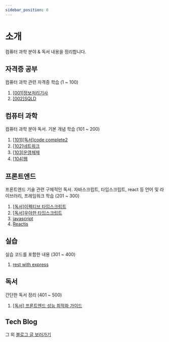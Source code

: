 ```yaml
---
sidebar_position: 0
---
```


# 소개

컴퓨터 과학 분야 & 독서 내용을 정리합니다.

## 자격증 공부

<!-- 1 ~ 100 -->

컴퓨터 과학 관련 자격증 학습 (1 ~ 100)

1. [[001]정보처리기사](/docs/category/001정보처리기사)
2. [[002]SQLD](/docs/category/002sqld)

## 컴퓨터 과학

<!-- 101 ~ 200 -->

컴퓨터 과학 분야 독서. 기본 개념 학습 (101 ~ 200)

1. [[101][독서]code complete2](/docs/category/101code-complete2)
2. [[102]네트워크](/docs/category/102네트워크)
3. [[103]운영체제](/docs/category/103운영체제)
4. [[104]웹](/docs/category/104웹)

## 프론트엔드

<!-- 201 ~ 300 -->

프론트엔드 기술 관련 구체적인 독서. 자바스크립트, 타입스크립트, react 등 언어 및 라이브러리, 프레임워크 학습 (201 ~ 300)

1. [[독서]이펙티브 타입스크립트](/docs/category/이펙티브-타입스크립트)
2. [[독서]우아한 타입스크립트](/docs/category/우아한-타입스크립트)
3. [javascript](/docs/category/javascript)
4. [Reactjs](/docs/category/reactjs)

## 실습

<!-- 301 ~ 400 -->

실습 코드를 포함한 내용 (301 ~ 400)

1. [rest with express](/docs/category/rest-with-express)

## 독서

<!-- 401 ~ 500 -->

간단한 독서 정리 (401 ~ 500)

1. [[독서] 프론트엔드 성능 최적화 가이드](/docs/독서/프론트엔드-성능-최적화-가이드)

## Tech Blog

그 외 [블로그 글 보러가기](/blog)
